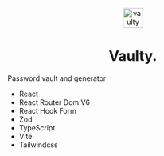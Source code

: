 <p align="center">  
<img alt="vaulty logo" src="public/favicon.ico" width="40" />
</p>
<h1 align="center">
  Vaulty.
</h1>


Password vault and generator

- React
- React Router Dom V6
- React Hook Form
- Zod
- TypeScript
- Vite
- Tailwindcss
